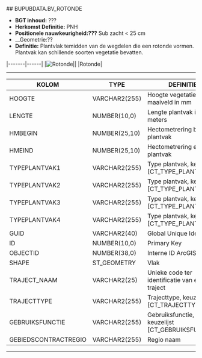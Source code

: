 ﻿﻿## BUPUBDATA.BV_ROTONDE


* __BGT inhoud:__ ???
* __Herkomst Definitie:__ PNH
* __Positionele nauwkeurigheid:???__ Sub zacht < 25 cm
* __Geometrie:??
* __Definitie:__  Plantvlak temidden van de wegdelen die een rotonde vormen. Plantvak kan schillende soorten vegetatie bevatten.


|-------|------|
|![Rotonde](rotonde.png)||
|Rotonde|

***

|KOLOM                               |TYPE              |DEFINITIE|
|------                              |----              |-----    |
|HOOGTE                             |VARCHAR2(255)     |Hoogte vegetatie t.o.v. maaiveld in mm|
|LENGTE                              |NUMBER(10,0)      |Lengte plantvak in hele meters|
|HMBEGIN                             |NUMBER(25,10)     |Hectometrering begin plantvak|
|HMEIND                              |NUMBER(25,10)     |Hectometrering eind plantvak|
|TYPEPLANTVAK1                        |VARCHAR2(255)     |Type plantvak, keuzelijst [CT_TYPE_PLANTVAK]|
|TYPEPLANTVAK2                        |VARCHAR2(255)     |Type plantvak, keuzelijst [CT_TYPE_PLANTVAK]|
|TYPEPLANTVAK3                        |VARCHAR2(255)     |Type plantvak, keuzelijst [CT_TYPE_PLANTVAK]|
|TYPEPLANTVAK4                        |VARCHAR2(255)     |Type plantvak, keuzelijst [CT_TYPE_PLANTVAK]|
|GUID                                |VARCHAR2(40)      |Global Unique Identifier|
|ID                                  |NUMBER(10,0)      |Primary Key|
|OBJECTID                            |NUMBER(38,0)   |Interne ID ArcGIS|
|SHAPE                          |ST_GEOMETRY      |Vlak|
|TRAJECT_NAAM                        |VARCHAR2(25)      |Unieke code ter identificatie van een traject|
|TRAJECTTYPE                         |VARCHAR2(255)    |Trajecttype, keuzelijst [CT_TRAJECTTYPE]|
|GEBRUIKSFUNCTIE                    |VARCHAR2(255)    |Gebruiksfunctie, keuzelijst [CT_GEBRUIKSFUNCTIE]|
|GEBIEDSCONTRACTREGIO                |VARCHAR2(255)  |Regio naam|


***
